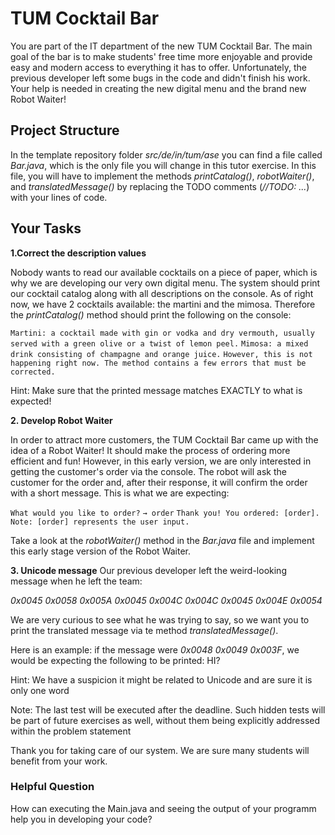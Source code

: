 # TUM Cocktail Bar

You are part of the IT department of the new TUM Cocktail Bar. The main goal of the bar is to make students' free time more enjoyable and provide easy and modern access to everything it has to offer. Unfortunately, the previous developer left some bugs in the code and didn't finish his work. Your help is needed in creating the new digital menu and the brand new Robot Waiter!

## Project Structure

In the template repository folder *src/de/in/tum/ase* you can find a file called *Bar.java*, which is the only file you will change in this tutor exercise. In this file, you will have to implement the methods *printCatalog()*, *robotWaiter()*, and *translatedMessage()* by replacing the TODO comments (*//TODO: ...*) with your lines of code.

## Your Tasks

**1.Correct the description values**
    
Nobody wants to read our available cocktails on a piece of paper, which is why we are developing our very own digital menu. The system should print our cocktail catalog along with all descriptions on the console. As of right now, we have 2 cocktails available: the martini and the mimosa. Therefore the *printCatalog()* method should print the following on the console:

`Martini: a cocktail made with gin or vodka and dry vermouth, usually served with a green olive or a twist of lemon peel.`
`Mimosa: a mixed drink consisting of champagne and orange juice.`
`However, this is not happening right now. The method contains a few errors that must be corrected.`

Hint: Make sure that the printed message matches EXACTLY to what is expected!

**2. Develop Robot Waiter**

In order to attract more customers, the TUM Cocktail Bar came up with the idea of a Robot Waiter! It should make the process of ordering more efficient and fun! However, in this early version, we are only interested in getting the customer's order via the console. The robot will ask the customer for the order and, after their response, it will confirm the order with a short message. This is what we are expecting:

`What would you like to order?`
`→ order`
`Thank you! You ordered: [order].`
`Note: [order] represents the user input.`

Take a look at the *robotWaiter()* method in the *Bar.java* file and implement this early stage version of the Robot Waiter.

**3. Unicode message**
Our previous developer left the weird-looking message when he left the team:

*0x0045 0x0058 0x005A 0x0045 0x004C 0x004C 0x0045 0x004E 0x0054*

We are very curious to see what he was trying to say, so we want you to print the translated message via te method *translatedMessage()*.

Here is an example: if the message were *0x0048 0x0049 0x003F*, we would be expecting the following to be printed: HI?

Hint: We have a suspicion it might be related to Unicode and are sure it is only one word

Note: The last test will be executed after the deadline. Such hidden tests will be part of future exercises as well, without them being explicitly addressed within the problem statement

Thank you for taking care of our system. We are sure many students will benefit from your work.

### Helpful Question

How can executing the Main.java and seeing the output of your programm help you in developing your code?
